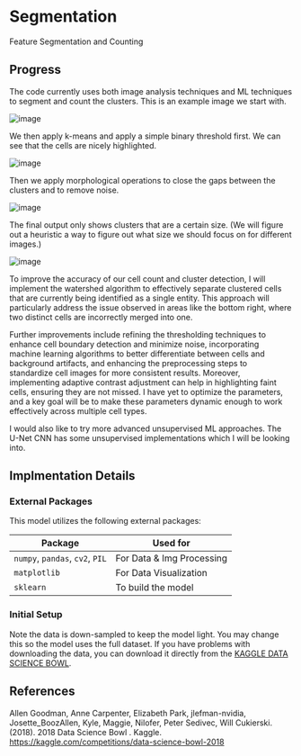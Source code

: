 # Segmentation
Feature Segmentation and Counting

## Progress

The code currently uses both image analysis techniques and ML techniques to segment and count the clusters. This is an example image we start with.

![image](https://github.com/user-attachments/assets/5f5f0ea5-ba51-4fb2-8724-fe122d215bf2)

We then apply k-means and apply a simple binary threshold first. We can see that the cells are nicely highlighted.

![image](https://github.com/user-attachments/assets/d191dc94-2dd3-4a5a-813e-9150aec65f81)

Then we apply morphological operations to close the gaps between the clusters and to remove noise.

![image](https://github.com/user-attachments/assets/6c2afb07-da6d-4b1e-bbea-a79d8ec53871)

The final output only shows clusters that are a certain size. (We will figure out a heuristic a way to figure out what size we should focus on for different images.)

![image](https://github.com/user-attachments/assets/5725d7d5-74fd-430c-a9ab-2dabd2cb9b4f)

To improve the accuracy of our cell count and cluster detection, I will implement the watershed algorithm to effectively separate clustered cells that are currently being identified as a single entity. This approach will particularly address the issue observed in areas like the bottom right, where two distinct cells are incorrectly merged into one. 

Further improvements include refining the thresholding techniques to enhance cell boundary detection and minimize noise, incorporating machine learning algorithms to better differentiate between cells and background artifacts, and enhancing the preprocessing steps to standardize cell images for more consistent results. Moreover, implementing adaptive contrast adjustment can help in highlighting faint cells, ensuring they are not missed. I have yet to optimize the parameters, and a key goal will be to make these parameters dynamic enough to work effectively across multiple cell types.

I would also like to try more advanced unsupervised ML approaches. The U-Net CNN has some unsupervised implementations which I will be looking into.

## Implmentation Details

### External Packages
This model utilizes the following external packages:

<div align="center">

| Package                                                                                                | Used for                               |
|--------------------------------------------------------------------------------------------------------|----------------------------------------|
| `numpy`, `pandas`, `cv2`, `PIL`                                                                        | For Data & Img Processing              |
| `matplotlib`                                                                                           | For Data Visualization                 |
| `sklearn`                                                                                              | To build the model                     |


</div>

### Initial Setup


Note the data is down-sampled to keep the model light. You may change this so the model uses the full dataset. If you have problems with downloading the data, you can download it directly from the [KAGGLE DATA SCIENCE BOWL](https://www.kaggle.com/competitions/data-science-bowl-2018/data). 

## References

Allen Goodman, Anne Carpenter, Elizabeth Park, jlefman-nvidia, Josette_BoozAllen, Kyle, Maggie, Nilofer, Peter Sedivec, Will Cukierski. (2018). 2018 Data Science Bowl . Kaggle. https://kaggle.com/competitions/data-science-bowl-2018
